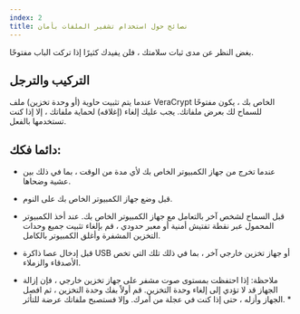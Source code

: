 ```yaml
---
index: 2
title: نصائح حول استخدام تشفير الملفات بأمان
---
```

بغض النظر عن مدى ثبات سلامتك ، فلن يفيدك كثيرًا إذا تركت الباب مفتوحًا.

## التركيب والترجل

عندما يتم تثبيت حاوية (أو وحدة تخزين) ملف VeraCrypt الخاص بك ، يكون مفتوحًا للسماح لك بعرض ملفاتك. يجب عليك إلغاء (إغلاقه) لحماية ملفاتك ، إلا إذا كنت تستخدمها بالفعل.

## دائما فكك:

*   عندما تخرج من جهاز الكمبيوتر الخاص بك لأي مدة من الوقت ، بما في ذلك بين عشية وضحاها.

*   قبل وضع جهاز الكمبيوتر الخاص بك على النوم.

*   قبل السماح لشخص آخر بالتعامل مع جهاز الكمبيوتر الخاص بك. عند أخذ الكمبيوتر المحمول عبر نقطة تفتيش أمنية أو معبر حدودي ، قم بإلغاء تثبيت جميع وحدات التخزين المشفرة وأغلق الكمبيوتر بالكامل.

*   قبل إدخال عصا ذاكرة USB أو جهاز تخزين خارجي آخر ، بما في ذلك تلك التي تخص الأصدقاء والزملاء.

* ملاحظة: إذا احتفظت بمستوى صوت مشفر على جهاز تخزين خارجي ، فإن إزالة الجهاز قد لا تؤدي إلى إلغاء وحدة التخزين. قم أولاً بفك وحدة التخزين ، ثم افصل الجهاز وأزله ، حتى إذا كنت في عجلة من أمرك. وإلا فستصبح ملفاتك عرضة للتأثر. *